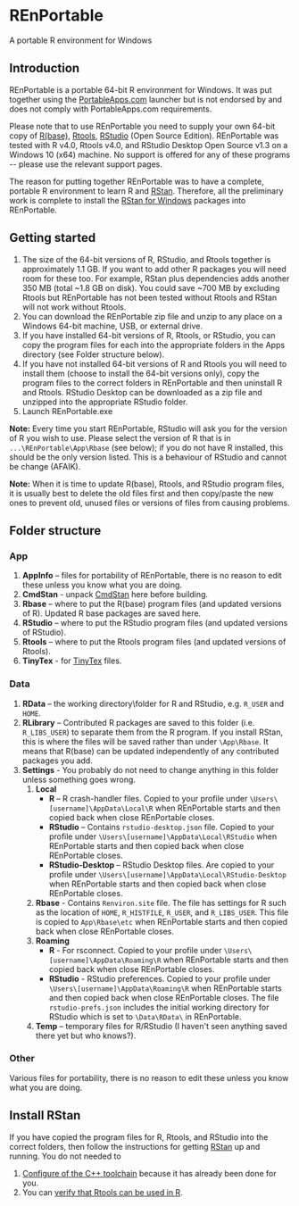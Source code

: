# REnPortable
A portable R environment for Windows

## Introduction
REnPortable is a portable 64-bit R environment for Windows. It was put together using the [PortableApps.com](https://portableapps.com) launcher but is not endorsed by and does not comply with PortableApps.com requirements.

Please note that to use REnPortable you need to supply your own 64-bit copy of [R(base)](https://cloud.r-project.org/), [Rtools](https://cloud.r-project.org/), [RStudio](https://www.rstudio.com/products/rstudio/download/) (Open Source Edition). REnPortable was tested with R v4.0, Rtools v4.0, and RStudio Desktop Open Source v1.3 on a Windows 10 (x64) machine. No support is offered for any of these programs -- please use the relevant support pages.

The reason for putting together REnPortable was to have a complete, portable R environment to learn R and [RStan](http://mc-stan.org/). Therefore, all the preliminary work is complete to install the [RStan for Windows](https://github.com/stan-dev/rstan/wiki/Installing-RStan-on-Windows) packages into REnPortable.

## Getting started
1. The size of the 64-bit versions of R, RStudio, and Rtools together is approximately 1.1 GB. If you want to add other R packages you will need room for these too. For example, RStan plus dependencies adds another 350 MB (total ~1.8 GB on disk). You could save ~700 MB by excluding Rtools but REnPortable has not been tested without Rtools and RStan will not work without Rtools.
1. You can download the REnPortable zip file and unzip to any place on a Windows 64-bit machine, USB, or external drive. 
1. If you have installed 64-bit versions of R, Rtools, or RStudio, you can copy the program files for each into the appropriate folders in the Apps directory (see Folder structure below).
1. If you have not installed 64-bit versions of R and Rtools you will need to install them (choose to install the 64-bit versions only), copy the program files to the correct folders in REnPortable and then uninstall R and Rtools. RStudio Desktop can be downloaded as a zip file and unzipped into the appropriate RStudio folder.
1. Launch REnPortable.exe

**Note:** Every time you start REnPortable, RStudio will ask you for the version of R you wish to use. Please select the version of R that is in `...\REnPortable\App\Rbase` (see below); if you do not have R installed, this should be the only version listed. This is a behaviour of RStudio and cannot be change (AFAIK).

**Note:** When it is time to update R(base), Rtools, and RStudio program files, it is usually best to delete the old files first and then copy/paste the new ones to prevent old, unused files or versions of files from causing problems.

## Folder structure
### App
1. **AppInfo** – files for portability of REnPortable, there is no reason to edit these unless you know what you are doing.
1. **CmdStan** - unpack [CmdStan](https://mc-stan.org/users/interfaces/cmdstan.html) here before building.
1. **Rbase** – where to put the R(base) program files (and updated versions of R). Updated R base packages are saved here.
1. **RStudio** – where to put the RStudio program files (and updated versions of RStudio).
1. **Rtools** – where to put the Rtools program files (and updated versions of Rtools).
1. **TinyTex** - for [TinyTex](https://yihui.org/tinytex/) files.

### Data
1. **RData** – the working directory\folder for R and RStudio, e.g. `R_USER` and `HOME`.
1. **RLibrary** – Contributed R packages are saved to this folder (i.e. `R_LIBS_USER`) to separate them from the R program. If you install RStan, this is where the files will be saved rather than under `\App\Rbase`. It means that R(base) can be updated independently of any contributed packages you add.
1. **Settings** - You probably do not need to change anything in this folder unless something goes wrong.
   1. **Local**
       - **R** – R crash-handler files. Copied to your profile under `\Users\[username]\AppData\Local\R` when REnPortable starts and then copied back when close REnPortable closes.
       - **RStudio** – Contains `rstudio-desktop.json` file. Copied to your profile under `\Users\[username]\AppData\Local\RStudio` when REnPortable starts and then copied back when close REnPortable closes.
       - **RStudio-Desktop** – RStudio Desktop files. Are copied to your profile under `\Users\[username]\AppData\Local\RStudio-Desktop` when REnPortable starts and then copied back when close REnPortable closes.
   1. **Rbase** - Contains `Renviron.site` file. The file has settings for R such as the location of `HOME`, `R_HISTFILE`, `R_USER`, and `R_LIBS_USER`. This file is copied to `App\Rbase\etc` when REnPortable starts and then copied back when close REnPortable closes.
   1. **Roaming**
       - **R** - For rsconnect. Copied to your profile under `\Users\[username]\AppData\Roaming\R` when REnPortable starts and then copied back when close REnPortable closes.
       - **RStudio** - RStudio preferences. Copied to your profile under `\Users\[username]\AppData\Roaming\R` when REnPortable starts and then copied back when close REnPortable closes. The file `rstudio-prefs.json` includes the initial working directory for RStudio which is set to `\Data\RData\` in REnPortable.
   1. **Temp** – temporary files for R/RStudio (I haven't seen anything saved there yet but who knows?).

### Other
Various files for portability, there is no reason to edit these unless you know what you are doing.

## Install RStan
If you have copied the program files for R, Rtools, and RStudio into the correct folders, then follow the instructions for getting [RStan](https://mc-stan.org/users/interfaces/rstan.html) up and running. You do not needed to
1. [Configure of the C++ toolchain](https://github.com/stan-dev/rstan/wiki/RStan-Getting-Started#configuration-of-the-c-toolchain) because it has already been done for you.
1. You can [verify that Rtools can be used in R](https://github.com/stan-dev/rstan/wiki/Installing-RStan-on-Windows#verify-that-rtools-can-be-used-in-r).
